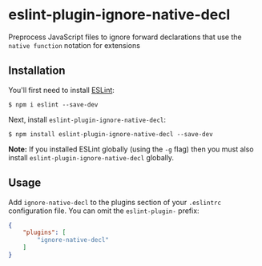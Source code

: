 # eslint-plugin-ignore-native-decl

Preprocess JavaScript files to ignore forward declarations that use the `native function` notation for extensions

## Installation

You'll first need to install [ESLint](http://eslint.org):

```
$ npm i eslint --save-dev
```

Next, install `eslint-plugin-ignore-native-decl`:

```
$ npm install eslint-plugin-ignore-native-decl --save-dev
```

**Note:** If you installed ESLint globally (using the `-g` flag) then you must also install `eslint-plugin-ignore-native-decl` globally.

## Usage

Add `ignore-native-decl` to the plugins section of your `.eslintrc` configuration file. You can omit the `eslint-plugin-` prefix:

```json
{
    "plugins": [
        "ignore-native-decl"
    ]
}
```
